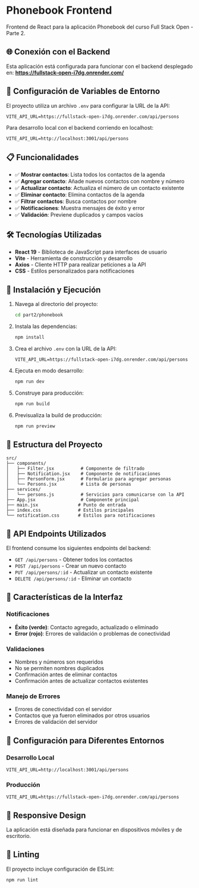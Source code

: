 # Phonebook Frontend

Frontend de React para la aplicación Phonebook del curso Full Stack Open - Parte 2.

## 🌐 Conexión con el Backend

Esta aplicación está configurada para funcionar con el backend desplegado en:
**https://fullstack-open-i7dg.onrender.com/**

## 🔧 Configuración de Variables de Entorno

El proyecto utiliza un archivo `.env` para configurar la URL de la API:

```env
VITE_API_URL=https://fullstack-open-i7dg.onrender.com/api/persons
```

Para desarrollo local con el backend corriendo en localhost:
```env
VITE_API_URL=http://localhost:3001/api/persons
```

## 📋 Funcionalidades

- ✅ **Mostrar contactos**: Lista todos los contactos de la agenda
- ✅ **Agregar contacto**: Añade nuevos contactos con nombre y número
- ✅ **Actualizar contacto**: Actualiza el número de un contacto existente
- ✅ **Eliminar contacto**: Elimina contactos de la agenda
- ✅ **Filtrar contactos**: Busca contactos por nombre
- ✅ **Notificaciones**: Muestra mensajes de éxito y error
- ✅ **Validación**: Previene duplicados y campos vacíos

## 🛠️ Tecnologías Utilizadas

- **React 19** - Biblioteca de JavaScript para interfaces de usuario
- **Vite** - Herramienta de construcción y desarrollo
- **Axios** - Cliente HTTP para realizar peticiones a la API
- **CSS** - Estilos personalizados para notificaciones

## 🚀 Instalación y Ejecución

1. Navega al directorio del proyecto:
   ```bash
   cd part2/phonebook
   ```

2. Instala las dependencias:
   ```bash
   npm install
   ```

3. Crea el archivo `.env` con la URL de la API:
   ```env
   VITE_API_URL=https://fullstack-open-i7dg.onrender.com/api/persons
   ```

4. Ejecuta en modo desarrollo:
   ```bash
   npm run dev
   ```

5. Construye para producción:
   ```bash
   npm run build
   ```

6. Previsualiza la build de producción:
   ```bash
   npm run preview
   ```

## 📁 Estructura del Proyecto

```
src/
├── components/
│   ├── Filter.jsx          # Componente de filtrado
│   ├── Notification.jsx    # Componente de notificaciones
│   ├── PersonForm.jsx      # Formulario para agregar personas
│   └── Persons.jsx         # Lista de personas
├── services/
│   └── persons.js          # Servicios para comunicarse con la API
├── App.jsx                 # Componente principal
├── main.jsx               # Punto de entrada
├── index.css              # Estilos principales
└── notification.css       # Estilos para notificaciones
```

## 🔗 API Endpoints Utilizados

El frontend consume los siguientes endpoints del backend:

- `GET /api/persons` - Obtener todos los contactos
- `POST /api/persons` - Crear un nuevo contacto
- `PUT /api/persons/:id` - Actualizar un contacto existente
- `DELETE /api/persons/:id` - Eliminar un contacto

## 📝 Características de la Interfaz

### Notificaciones
- **Éxito (verde)**: Contacto agregado, actualizado o eliminado
- **Error (rojo)**: Errores de validación o problemas de conectividad

### Validaciones
- Nombres y números son requeridos
- No se permiten nombres duplicados
- Confirmación antes de eliminar contactos
- Confirmación antes de actualizar contactos existentes

### Manejo de Errores
- Errores de conectividad con el servidor
- Contactos que ya fueron eliminados por otros usuarios
- Errores de validación del servidor

## 🔧 Configuración para Diferentes Entornos

### Desarrollo Local
```env
VITE_API_URL=http://localhost:3001/api/persons
```

### Producción
```env
VITE_API_URL=https://fullstack-open-i7dg.onrender.com/api/persons
```

## 📱 Responsive Design

La aplicación está diseñada para funcionar en dispositivos móviles y de escritorio.

## 🧪 Linting

El proyecto incluye configuración de ESLint:
```bash
npm run lint
```
